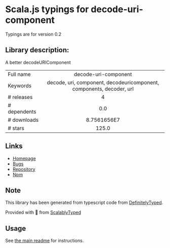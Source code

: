 
# Scala.js typings for decode-uri-component

Typings are for version 0.2

## Library description:
A better decodeURIComponent

|                    |                 |
| ------------------ | :-------------: |
| Full name          | decode-uri-component |
| Keywords           | decode, uri, component, decodeuricomponent, components, decoder, url |
| # releases         | 4 |
| # dependents       | 0.0 |
| # downloads        | 8.7561656E7 |
| # stars            | 125.0 |

## Links
- [Homepage](https://github.com/SamVerschueren/decode-uri-component#readme)
- [Bugs](https://github.com/SamVerschueren/decode-uri-component/issues)
- [Repository](https://github.com/SamVerschueren/decode-uri-component)
- [Npm](https://www.npmjs.com/package/decode-uri-component)
    


## Note
This library has been generated from typescript code from [DefinitelyTyped](https://definitelytyped.org).

Provided with :purple_heart: from [ScalablyTyped](https://github.com/oyvindberg/ScalablyTyped)

## Usage
See [the main readme](../../readme.md) for instructions.


